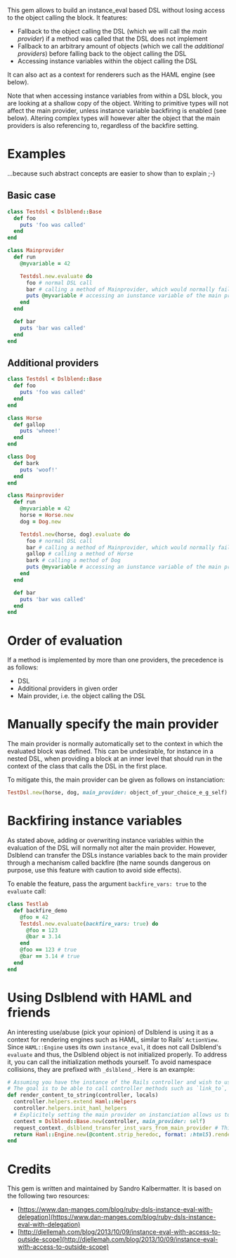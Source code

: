 This gem allows to build an instance_eval based DSL without losing access to the
object calling the block. It features:

- Fallback to the object calling the DSL (which we will call the *main
  provider*) if a method was called that the DSL does not implement
- Fallback to an arbitrary amount of objects (which we call the *additional
  providers*) before falling back to the object calling the DSL
- Accessing instance variables within the object calling the DSL

It can also act as a context for renderers such as the HAML engine (see below).

Note that when accessing instance variables from within a DSL block, you are
looking at a shallow copy of the object. Writing to primitive types will not
affect the main provider, unless instance variable backfiring is enabled (see
below). Altering complex types will however alter the object that the main
providers is also referencing to, regardless of the backfire setting.

# Examples

...because such abstract concepts are easier to show than to explain ;-)

## Basic case

```ruby
class Testdsl < Dslblend::Base
  def foo
    puts 'foo was called'
  end
end

class Mainprovider
  def run
    @myvariable = 42

    Testdsl.new.evaluate do
      foo # normal DSL call
      bar # calling a method of Mainprovider, which would normally fail
      puts @myvariable # accessing an iunstance variable of the main provider
    end
  end

  def bar
    puts 'bar was called'
  end
end
```

## Additional providers

```ruby
class Testdsl < Dslblend::Base
  def foo
    puts 'foo was called'
  end
end

class Horse
  def gallop
    puts 'wheee!'
  end
end

class Dog
  def bark
    puts 'woof!'
  end
end

class Mainprovider
  def run
    @myvariable = 42
    horse = Horse.new
    dog = Dog.new

    Testdsl.new(horse, dog).evaluate do
      foo # normal DSL call
      bar # calling a method of Mainprovider, which would normally fail
      gallop # calling a method of Horse
      bark # calling a method of Dog
      puts @myvariable # accessing an iunstance variable of the main provider
    end
  end

  def bar
    puts 'bar was called'
  end
end
```

# Order of evaluation

If a method is implemented by more than one providers, the precedence is as
follows:

- DSL
- Additional providers in given order
- Main provider, i.e. the object calling the DSL

# Manually specify the main provider

The main provider is normally automatically set to the context in which the
evaluated block was defined. This can be undesirable, for instance in a nested
DSL, when providing a block at an inner level that should run in the context of
the class that calls the DSL in the first place.

To mitigate this, the main provider can be given as follows on instanciation:

```ruby
TestDsl.new(horse, dog, main_provider: object_of_your_choice_e_g_self)
```

# Backfiring instance variables

As stated above, adding or overwriting instance variables within the evaluation
of the DSL will normally not alter the main provider. However, Dslblend can
transfer the DSLs instance variables back to the main provider through a
mechanism called backfire (the name sounds dangerous on purpose, use this
feature with caution to avoid side effects).

To enable the feature, pass the argument `backfire_vars: true` to the `evaluate` call:

```ruby
class Testlab
  def backfire_demo
    @foo = 42
    Testdsl.new.evaluate(backfire_vars: true) do
      @foo = 123
      @bar = 3.14
    end
    @foo == 123 # true
    @bar == 3.14 # true
  end
end
```

# Using Dslblend with HAML and friends

An interesting use/abuse (pick your opinion) of Dslblend is using it as a
context for rendering engines such as HAML, similar to Rails' `ActionView`.
Since `HAML::Engine` uses its own `instance_eval`, it does not call Dslblend's
`evaluate` and thus, the Dslblend object is not initialized properly. To address
it, you can call the initialization methods yourself. To avoid namespace
collisions, they are prefixed with `_dslblend_`. Here is an example:

```ruby
# Assuming you have the instance of the Rails controller and wish to use it to render some HAML in `@content`.
# The goal is to be able to call controller methods such as `link_to`, `form_for` etc. from inside the HAML.
def render_content_to_string(controller, locals)
  controller.helpers.extend Haml::Helpers
  controller.helpers.init_haml_helpers
  # Explicitely setting the main provider on instanciation allows us to skip `_dslblend_detect_main_provider`.
  context = Dslblend::Base.new(controller, main_provider: self)
  request_context._dslblend_transfer_inst_vars_from_main_provider # This is necessary because HAML does not call Dslblend's `evaluate`.
  return Haml::Engine.new(@content.strip_heredoc, format: :html5).render(context, { **locals })
end
```

# Credits

This gem is written and maintained by Sandro Kalbermatter. It is based on the
following two resources:

- [https://www.dan-manges.com/blog/ruby-dsls-instance-eval-with-delegation](https://www.dan-manges.com/blog/ruby-dsls-instance-eval-with-delegation)
- [http://djellemah.com/blog/2013/10/09/instance-eval-with-access-to-outside-scope](http://djellemah.com/blog/2013/10/09/instance-eval-with-access-to-outside-scope)